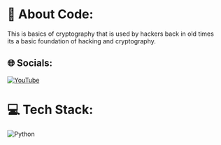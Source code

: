 # 💫 About Code:
This is basics of cryptography that is used by hackers back in old times <br>its a basic foundation of hacking and cryptography.


## 🌐 Socials:
[![YouTube](https://img.shields.io/badge/YouTube-%23FF0000.svg?logo=YouTube&logoColor=white)](https://youtube.com/c/https://www.youtube.com/channel/UCCjdXFKa_bzIrlwjuZP39YA) 

# 💻 Tech Stack:
![Python](https://img.shields.io/badge/python-3670A0?style=for-the-badge&logo=python&logoColor=ffdd54)
